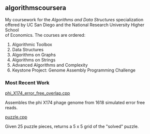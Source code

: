 ## algorithmscoursera

My coursework for the *Algorithms and Data Structures* specialization \
offered by UC San Diego and the National Research University Higher School \
of Economics. The courses are ordered:
1. Algorithmic Toolbox
2. Data Structures
3. Algorithms on Graphs
4. Algorithms on Strings
5. Advanced Algorithms and Complexity
6. Keystone Project: Genome Assembly Programming Challenge

### Most Recent Work

[phi_X174_error_free_overlap.cpp](https://github.com/rydcormier/algorithmscoursera/blob/master/Genome%20Assembly%20Programming%20Challenge/Programming%20Assignment%201/phiX174_error_free_overlap.cpp)

Assembles the phi X174 phage genome from 1618 simulated error free reads.

[puzzle.cpp](https://github.com/rydcormier/algorithmscoursera/blob/master/Genome%20Assembly%20Programming%20Challenge/Programming%20Assignment%202/puzzle.cpp)

Given 25 puzzle pieces, returns a 5 x 5 grid of the "solved" puzzle.
